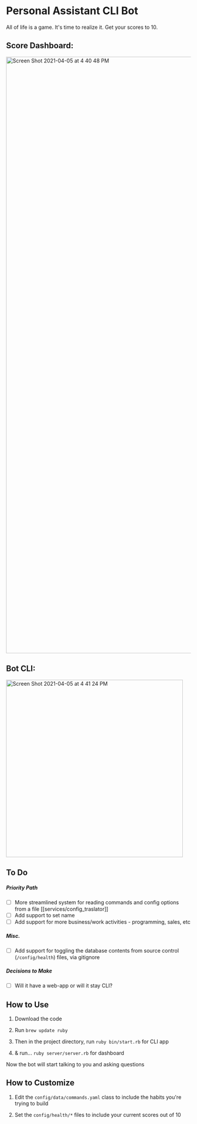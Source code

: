 # Personal Assistant CLI Bot

All of life is a game. It's time to realize it. Get your scores to 10.

## Score Dashboard:
<img width="1620" alt="Screen Shot 2021-04-05 at 4 40 48 PM" src="https://user-images.githubusercontent.com/46613794/113624485-b936c080-962d-11eb-80b7-537cef16d323.png">

## Bot CLI:
<img width="482" alt="Screen Shot 2021-04-05 at 4 41 24 PM" src="https://user-images.githubusercontent.com/46613794/113624523-c3f15580-962d-11eb-8add-a02f57799ba6.png">


## To Do

##### Priority Path

- [ ] More streamlined system for reading commands and config options from a file [[services/config_traslator]]
- [ ] Add support to set name
- [ ] Add support for more business/work activities - programming, sales, etc

##### Misc.

- [ ] Add support for toggling the database contents from source control (`/config/health`) files, via gitignore

##### Decisions to Make

- [ ] Will it have a web-app or will it stay CLI?

## How to Use

1. Download the code

2. Run `brew update ruby`

3. Then in the project directory, run `ruby bin/start.rb` for CLI app

4. & run... `ruby server/server.rb` for dashboard

Now the bot will start talking to you and asking questions

## How to Customize

1. Edit the `config/data/commands.yaml` class to include the habits you're trying to build

2. Set the `config/health/*` files to include your current scores out of 10
